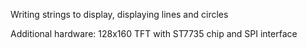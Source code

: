 Writing strings to display, displaying lines and circles

Additional hardware: 128x160 TFT with ST7735 chip and SPI interface
